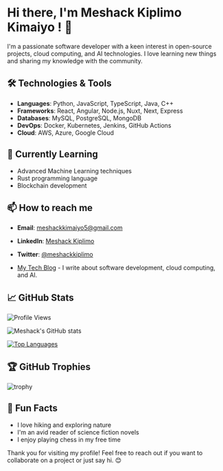 # Hi there, I'm Meshack Kiplimo Kimaiyo ! 👋

I'm a passionate software developer with a keen interest in open-source projects, cloud computing, and AI technologies. I love learning new things and sharing my knowledge with the community.

## 🛠️ Technologies & Tools

- **Languages**: Python, JavaScript, TypeScript, Java, C++
- **Frameworks**: React, Angular, Node.js, Nuxt, Next, Express
- **Databases**: MySQL, PostgreSQL, MongoDB
- **DevOps**: Docker, Kubernetes, Jenkins, GitHub Actions
- **Cloud**: AWS, Azure, Google Cloud

## 🌱 Currently Learning

- Advanced Machine Learning techniques
- Rust programming language
- Blockchain development

## 📫 How to reach me

- **Email**: meshackkimaiyo5@gmail.com
- **LinkedIn**: [Meshack Kiplimo](https://www.linkedin.com/in/meshack-kimaiyo-692432255/)
- **Twitter**: [@meshackkiplimo](https://x.com/kokya_kip)





- [My Tech Blog](https://meshackkiplimo.blog) - I write about software development, cloud computing, and AI.

## 📈 GitHub Stats

![Profile Views](https://hits.seeyoufarm.com/api/count/incr/badge.svg?url=https%3A%2F%2Fgithub.com%2Fmeshackkiplimo%2F&count_bg=%2379C83D&title_bg=%23555555&icon=&icon_color=%23E7E7E7&title=Profile+Views+%28Today%2FTotal%29&edge_flat=false)

![Meshack's GitHub stats](https://github-readme-stats.vercel.app/api?username=meshackkiplimo&show_icons=true&theme=radical)

[![Top Languages](https://github-readme-stats.vercel.app/api/top-langs/?username=meshackkiplimo&layout=compact&theme=radical)](https://github.com/meshackkiplimo)

## 🏆 GitHub Trophies

![trophy](https://github-profile-trophy.vercel.app/?username=meshackkiplimo&theme=onedark)

## 🎯 Fun Facts

- I love hiking and exploring nature
- I'm an avid reader of science fiction novels
- I enjoy playing chess in my free time

Thank you for visiting my profile! Feel free to reach out if you want to collaborate on a project or just say hi. 😊

